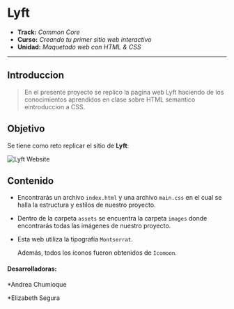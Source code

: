 # Lyft

* **Track:** _Common Core_
* **Curso:** _Creando tu primer sitio web interactivo_
* **Unidad:** _Maquetado web con HTML & CSS_

***

## Introduccion

>En el presente proyecto se replico la pagina web Lyft haciendo de los conocimientos aprendidos en clase sobre HTML semantico eintroduccion a CSS.

## Objetivo

Se tiene como reto replicar el sitio de **Lyft**:

![Lyft Website](docs/fullpage.png)


## Contenido

* Encontrarás un archivo `index.html` y una archivo `main.css` en  el cual se halla la estructura y estilos de nuestro proyecto.

* Dentro de la carpeta `assets` se encuentra la carpeta `images` donde
  encontrarás todas las imágenes de nuestro proyecto.

* Esta web utiliza la tipografía `Montserrat`.

  Además, todos los íconos fueron obtenidos de `Icomoon`.


#### Desarrolladoras:
*Andrea Chumioque  

*Elizabeth Segura
